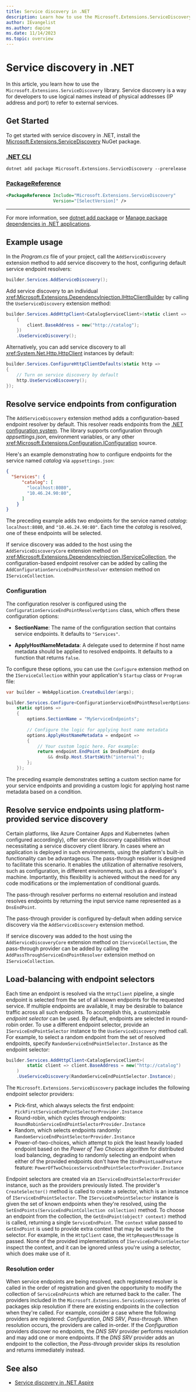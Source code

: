 ```yaml
---
title: Service discovery in .NET
description: Learn how to use the Microsoft.Extensions.ServiceDiscovery library to simplify the integration of service discovery patterns in .NET applications.
author: IEvangelist
ms.author: dapine
ms.date: 11/14/2023
ms.topic: overview
---
```


# Service discovery in .NET

In this article, you learn how to use the `Microsoft.Extensions.ServiceDiscovery` library. Service discovery is a way for developers to use logical names instead of physical addresses (IP address and port) to refer to external services.

## Get Started

To get started with service discovery in .NET, install the [Microsoft.Extensions.ServiceDiscovery](https://www.nuget.org/packages/Microsoft.Extensions.ServiceDiscovery) NuGet package.

### [.NET CLI](#tab/dotnet-cli)

```dotnetcli
dotnet add package Microsoft.Extensions.ServiceDiscovery --prerelease
```

### [PackageReference](#tab/package-reference)

```xml
<PackageReference Include="Microsoft.Extensions.ServiceDiscovery"
                  Version="[SelectVersion]" />
```

---

For more information, see [dotnet add package](../tools/dotnet-add-package.md) or [Manage package dependencies in .NET applications](../tools/dependencies.md).

## Example usage

In the _Program.cs_ file of your project, call the `AddServiceDiscovery` extension method to add service discovery to the host, configuring default service endpoint resolvers:

```csharp
builder.Services.AddServiceDiscovery();
```

Add service discovery to an individual <xref:Microsoft.Extensions.DependencyInjection.IHttpClientBuilder> by calling the `UseServiceDiscovery` extension method:

```csharp
builder.Services.AddHttpClient<CatalogServiceClient>(static client =>
    {
        client.BaseAddress = new("http://catalog");
    })
    .UseServiceDiscovery();
```

Alternatively, you can add service discovery to all <xref:System.Net.Http.HttpClient> instances by default:

```csharp
builder.Services.ConfigureHttpClientDefaults(static http =>
{
    // Turn on service discovery by default
    http.UseServiceDiscovery();
});
```

## Resolve service endpoints from configuration

The `AddServiceDiscovery` extension method adds a configuration-based endpoint resolver by default.
This resolver reads endpoints from the [.NET configuration system](configuration.md). The library supports configuration through _appsettings.json_, environment variables, or any other <xref:Microsoft.Extensions.Configuration.IConfiguration> source.

Here's an example demonstrating how to configure endpoints for the service named _catalog_ via `appsettings.json`:

```json
{
  "Services": {
      "catalog": [
        "localhost:8080",
        "10.46.24.90:80",
      ]
    }
}
```

The preceding example adds two endpoints for the service named _catalog_: `localhost:8080`, and `"10.46.24.90:80"`. Each time the _catalog_ is resolved, one of these endpoints will be selected.

If service discovery was added to the host using the `AddServiceDiscoveryCore` extension method on <xref:Microsoft.Extensions.DependencyInjection.IServiceCollection>, the configuration-based endpoint resolver can be added by calling the `AddConfigurationServiceEndPointResolver` extension method on `IServiceCollection`.

### Configuration

The configuration resolver is configured using the `ConfigurationServiceEndPointResolverOptions` class, which offers these configuration options:

- **SectionName**: The name of the configuration section that contains service endpoints. It defaults to `"Services"`.

- **ApplyHostNameMetadata**: A delegate used to determine if host name metadata should be applied to resolved endpoints. It defaults to a function that returns `false`.

To configure these options, you can use the `Configure` extension method on the `IServiceCollection` within your application's `Startup` class or `Program` file:

```csharp
var builder = WebApplication.CreateBuilder(args);

builder.Services.Configure<ConfigurationServiceEndPointResolverOptions>(
    static options =>
    {
        options.SectionName = "MyServiceEndpoints";
    
        // Configure the logic for applying host name metadata
        options.ApplyHostNameMetadata = endpoint =>
        {
            // Your custom logic here. For example:
            return endpoint.EndPoint is DnsEndPoint dnsEp
                && dnsEp.Host.StartsWith("internal");
        };
    });
```

The preceding example demonstrates setting a custom section name for your service endpoints and providing a custom logic for applying host name metadata based on a condition.

## Resolve service endpoints using platform-provided service discovery

Certain platforms, like Azure Container Apps and Kubernetes (when configured accordingly), offer service discovery capabilities without necessitating a service discovery client library. In cases where an application is deployed in such environments, using the platform's built-in functionality can be advantageous. The pass-through resolver is designed to facilitate this scenario. It enables the utilization of alternative resolvers, such as configuration, in different environments, such as a developer's machine. Importantly, this flexibility is achieved without the need for any code modifications or the implementation of conditional guards.

The pass-through resolver performs no external resolution and instead resolves endpoints by returning the input service name represented as a `DnsEndPoint`.

The pass-through provider is configured by-default when adding service discovery via the `AddServiceDiscovery` extension method.

If service discovery was added to the host using the `AddServiceDiscoveryCore` extension method on `IServiceCollection`, the pass-through provider can be added by calling the `AddPassThroughServiceEndPointResolver` extension method on `IServiceCollection`.

## Load-balancing with endpoint selectors

Each time an endpoint is resolved via the `HttpClient` pipeline, a single endpoint is selected from the set of all known endpoints for the requested service. If multiple endpoints are available, it may be desirable to balance traffic across all such endpoints. To accomplish this, a customizable _endpoint selector_ can be used. By default, endpoints are selected in round-robin order. To use a different endpoint selector, provide an `IServiceEndPointSelector` instance to the `UseServiceDiscovery` method call. For example, to select a random endpoint from the set of resolved endpoints, specify `RandomServiceEndPointSelector.Instance` as the endpoint selector:

```csharp
builder.Services.AddHttpClient<CatalogServiceClient>(
        static client => client.BaseAddress = new("http://catalog")
    )
    .UseServiceDiscovery(RandomServiceEndPointSelector.Instance);
```

The `Microsoft.Extensions.ServiceDiscovery` package includes the following endpoint selector providers:

- Pick-first, which always selects the first endpoint: `PickFirstServiceEndPointSelectorProvider.Instance`
- Round-robin, which cycles through endpoints: `RoundRobinServiceEndPointSelectorProvider.Instance`
- Random, which selects endpoints randomly: `RandomServiceEndPointSelectorProvider.Instance`
- Power-of-two-choices, which attempt to pick the least heavily loaded endpoint based on the _Power of Two Choices_ algorithm for distributed load balancing, degrading to randomly selecting an endpoint when either of the provided endpoints don't have the `IEndPointLoadFeature` feature: `PowerOfTwoChoicesServiceEndPointSelectorProvider.Instance`

Endpoint selectors are created via an `IServiceEndPointSelectorProvider` instance, such as the providers previously listed. The provider's `CreateSelector()` method is called to create a selector, which is an instance of `IServiceEndPointSelector`. The `IServiceEndPointSelector` instance is given the set of known endpoints when they're resolved, using the `SetEndPoints(ServiceEndPointCollection collection)` method. To choose an endpoint from the collection, the `GetEndPoint(object? context)` method is called, returning a single `ServiceEndPoint`. The `context` value passed to `GetEndPoint` is used to provide extra context that may be useful to the selector. For example, in the `HttpClient` case, the `HttpRequestMessage` is passed. None of the provided implementations of `IServiceEndPointSelector` inspect the context, and it can be ignored unless you're using a selector, which does make use of it.

### Resolution order

When service endpoints are being resolved, each registered resolver is called in the order of registration and given the opportunity to modify the collection of `ServiceEndPoint`s which are returned back to the caller. The providers included in the `Microsoft.Extensions.ServiceDiscovery` series of packages skip resolution if there are existing endpoints in the collection when they're called. For example, consider a case where the following providers are registered: _Configuration_, _DNS SRV_, _Pass-through_. When resolution occurs, the providers are called in-order. If the _Configuration_ providers discover no endpoints, the _DNS SRV_ provider performs resolution and may add one or more endpoints. If the _DNS SRV_ provider adds an endpoint to the collection, the _Pass-through_ provider skips its resolution and returns immediately instead.

## See also

- [Service discovery in .NET Aspire](/dotnet/aspire/service-discovery/overview.md)
